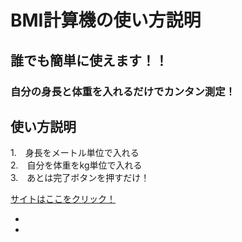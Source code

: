 # BMI計算機の使い方説明
## 誰でも簡単に使えます！！
### 自分の身長と体重を入れるだけでカンタン測定！

## 使い方説明

1.　身長をメートル単位で入れる  
2.　自分を体重をkg単位で入れる  
3.　あとは完了ボタンを押すだけ！  

[サイトはここをクリック！](https://github.com/Yamamoto0818/command-nsyu)

-
-
